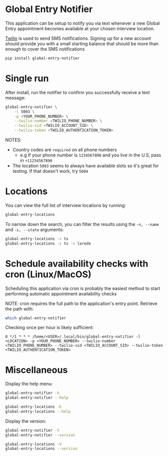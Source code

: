 # Global Entry Notifier
This application can be setup to notify you via text whenever a new Global Entry appointment becomes available at your chosen interview location.

[Twilio](https://www.twilio.com/) is used to send SMS notifications. Signing up for a new account should provide you with a small starting balance that should be more than enough to cover the SMS notifications

```bash
pip install global-entry-notifier
```

# Single run
After install, run the notifier to confirm you successfully receive a text message:

```bash
global-entry-notifier \
    -l 5003 \
    -p <YOUR_PHONE_NUMBER> \
    --twilio-number <TWILIO_PHONE_NUMBER> \
    --twilio-sid <TWILIO_ACCOUNT_SID> \
    --twilio-token <TWILIO_AUTHENTICATION_TOKEN>
```

NOTES:
* Country codes are `required` on all phone numbers
  * e.g If your phone number is `1234567890` and you live in the U.S, pass in `+11234567890`
* The location `5003` seems to always have available slots so it's great for testing. If that doesn't work, try `5004`

# Locations
You can view the full list of interview locations by running:

```bash
global-entry-locations
```

To narrow down the search, you can filter the results using the `-n, --name` and `-s, --state` arguments:

```bash
global-entry-locations -s tx
global-entry-locations -s tx -n laredo
```


# Schedule availability checks with cron (Linux/MacOS)
Scheduling this application via cron is probably the easiest method to start performing automatic appointment availability checks

NOTE: cron requires the full path to the application's entry point. Retrieve the path with:

```bash
which global-entry-notifier
```

Checking once per hour is likely sufficient:

```crontab
0 */1 * * * /home/<USER>/.local/bin/global-entry-notifier -l <LOCATION> -p <YOUR_PHONE_NUMBER> --twilio-number <TWILIO_PHONE_NUMBER> --twilio-sid <TWILIO_ACCOUNT_SID> --twilio-token <TWILIO_AUTHENTICATION_TOKEN>
```

# Miscellaneous
Display the help menu:

```bash
global-entry-notifier -h
global-entry-notifier --help

global-entry-locations -h
global-entry-locations --help
```

Display the version:

```bash
global-entry-notifier -V
global-entry-notifier --version

global-entry-locations -V
global-entry-locations --version
```
